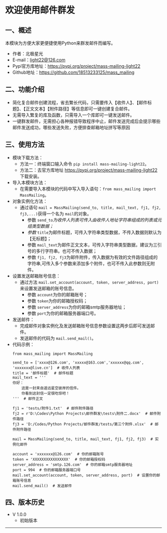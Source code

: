 # 欢迎使用邮件群发

## 一、概述

本模块为方便大家更便捷使用Python来群发邮件而编写。

+ 作者：北极星光
+ E-mail：light22@126.com
+ Pypi官方库地址：https://pypi.org/project/mass-mailing-light22
+ Github地址：https://github.com/18513233125/mass_mailing

## 二、功能介绍

+ 简化复合邮件创建流程，省去繁长代码，只需要传入【收件人】、【邮件标题】、【正文文本】【附件路径】等信息即可一键创建复合邮件。
+ 无需导入繁复的库及函数，只需导入一个库即可一键发送邮件。
+ 一键群发邮件，无需担心各种报错导致程序中止，邮件发送完成后会提示哪些邮件发送成功，哪些发送失败，方便排查邮箱地址拼写等原因

## 三、使用方法

+ 模块下载方法：
  + 方法一：终端窗口输入命令 `pip install mass-mailing-light22`。
  + 方法二：去官方库地址 https://pypi.org/project/mass-mailing-light22 下载安装。
+ 导入本模块方法：
  + 在需要导入本模块的代码中写入导入语句：`from mass_mailing import MassMailing`。
+ 对象实例化方法：
  + 通过语句 `mail = MassMailing(send_to, title, mail_text, fj1, fj2, fj3,...)`获得一个名为 `mail`的对象。
    + 参数 `send_to`*为收件人列表可传入由收件人地址字符串组成的列表或元组类型数据；*
    + *参数* `title`为邮件标题，可传入字符串类型数据，不传入数据则默认为【无标题】；
    + 参数 `mail_text`为邮件正文文本，可传入字符串类型数据，建议为三引号的多行字符串。也可不传入数据；
    + 参数 `fj1, fj2, fj3`为邮件附件，传入数据为有效的文件路径组成的字符串,可传入多个参数来添加多个附件，也可不传入此参数则无附件。
+ 设置发送邮箱账号信息：
  + 通过方法 `mail.set_account(account, token, server_address, port)`来设置发送邮箱的账号信息。
    + 参数 `account`为你的邮箱账号；
    + 参数 `token`为你的邮箱授权码；
    + 参数 `server_address`为你的邮箱smtp服务器地址；
    + 参数 `port`为你的邮箱服务器端口号。
+ 发送邮件：
  + 完成邮件对象实例化及发送邮箱账号信息参数设置这两步后即可发送邮件。
  + 发送邮件的代码为 `mail.send_mail()`。
+ 代码示例：
  ```
  from mass_mailing import MassMailing

  send_to = ['xxxx@126.com', 'xxxxx@163.com','xxxxxx@qq.com', 'xxxxxxx@live.cn']  # 收件人列表
  title = '邮件标题'  # 邮件标题
  mail_text = '''
  你好：
      这是一封来自遥远星空彼岸的信件。
      你看到这封信一定很吃惊吧！
  '''  # 邮件正文

  fj1 = 'tests/附件1.txt'  # 邮件附件路径
  fj2 = r'D:\Codes\Python Projects\邮件群发\tests\附件二.docx'  # 邮件附件路径
  fj3 = 'D:/Codes/Python Projects/邮件群发/tests/第三个附件.xlsx'  # 邮件附件路径

  mail = MassMailing(send_to, title, mail_text, fj1, fj2, fj3)  # 实例化邮件

  account = 'xxxxxxx@126.com'  # 你的邮箱账号
  token = 'XXXXXXXXXXXXXXXX'  # 你的邮箱授权码
  server_address = 'smtp.126.com'  # 你的邮箱smtp服务器地址
  port = 994  # 你的邮箱服务器端口号
  mail.set_account(account, token, server_address, port)  # 设置你的邮箱账号信息
  mail.send_mail()  # 发送邮件
  ```

## 四、版本历史

+ V 1.0.0
  + 初始版本

---
